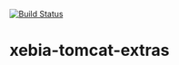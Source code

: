 <!--                                                                           -->
<!--  Copyright 2008-2010 Xebia and the original author or authors.            -->
<!--                                                                           -->
<!--  Licensed under the Apache License, Version 2.0 (the "License");          -->
<!--  you may not use this file except in compliance with the License.         -->
<!--  You may obtain a copy of the License at                                  -->
<!--                                                                           -->
<!--       http://www.apache.org/licenses/LICENSE-2.0                          -->
<!--                                                                           -->
<!--  Unless required by applicable law or agreed to in writing, software      -->
<!--  distributed under the License is distributed on an "AS IS" BASIS,        -->
<!--  WITHOUT WARRANTIES OR CONDITIONS OF ANY KIND, either express or implied. -->
<!--  See the License for the specific language governing permissions and      -->
<!--  limitations under the License.                                           -->
<!--                                                                           -->

[![Build Status](https://buildhive.cloudbees.com/job/xebia-france/job/xebia-tomcat-extras/badge/icon)](https://buildhive.cloudbees.com/job/xebia-france/job/xebia-tomcat-extras/)

xebia-tomcat-extras
====================
